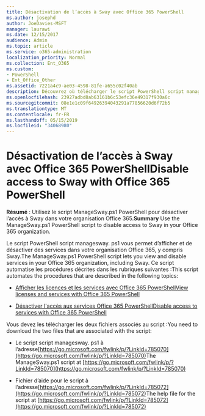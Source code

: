 ```yaml
---
title: Désactivation de l’accès à Sway avec Office 365 PowerShell
ms.author: josephd
author: JoeDavies-MSFT
manager: laurawi
ms.date: 12/15/2017
audience: Admin
ms.topic: article
ms.service: o365-administration
localization_priority: Normal
ms.collection: Ent_O365
ms.custom:
- PowerShell
- Ent_Office_Other
ms.assetid: 7221a4c9-ae03-4598-81fe-a655c02f40ab
description: Découvrez où télécharger le script PowerShell script managesway. ps1 qui vous permet de désactiver l’accès à Sway dans votre organisation Office 365.
ms.openlocfilehash: 23927adbd8ab63161b6c53efc36e49317f930a6c
ms.sourcegitcommit: 08e1e1c09f64926394043291a77856620d6f72b5
ms.translationtype: MT
ms.contentlocale: fr-FR
ms.lasthandoff: 05/15/2019
ms.locfileid: "34068980"
---
```

# <a name="disable-access-to-sway-with-office-365-powershell"></a><span data-ttu-id="88d3c-103">Désactivation de l’accès à Sway avec Office 365 PowerShell</span><span class="sxs-lookup"><span data-stu-id="88d3c-103">Disable access to Sway with Office 365 PowerShell</span></span>

<span data-ttu-id="88d3c-104">**Résumé** : Utilisez le script ManageSway.ps1 PowerShell pour désactiver l’accès à Sway dans votre organisation Office 365.</span><span class="sxs-lookup"><span data-stu-id="88d3c-104">**Summary** Use the ManageSway.ps1 PowerShell script to disable access to Sway in your Office 365 organization.</span></span>
  
<span data-ttu-id="88d3c-105">Le script PowerShell script managesway. ps1 vous permet d’afficher et de désactiver des services dans votre organisation Office 365, y compris Sway.</span><span class="sxs-lookup"><span data-stu-id="88d3c-105">The ManageSway.ps1 PowerShell script lets you view and disable services in your Office 365 organization, including Sway.</span></span> <span data-ttu-id="88d3c-106">Ce script automatise les procédures décrites dans les rubriques suivantes :</span><span class="sxs-lookup"><span data-stu-id="88d3c-106">This script automates the procedures that are described in the following topics:</span></span>
  
- [<span data-ttu-id="88d3c-107">Afficher les licences et les services avec Office 365 PowerShell</span><span class="sxs-lookup"><span data-stu-id="88d3c-107">View licenses and services with Office 365 PowerShell</span></span>](view-licenses-and-services-with-office-365-powershell.md)
    
- [<span data-ttu-id="88d3c-108">Désactiver l'accès aux services Office 365 PowerShell</span><span class="sxs-lookup"><span data-stu-id="88d3c-108">Disable access to services with Office 365 PowerShell</span></span>](disable-access-to-services-with-office-365-powershell.md)
    
<span data-ttu-id="88d3c-109">Vous devez les télécharger les deux fichiers associés au script :</span><span class="sxs-lookup"><span data-stu-id="88d3c-109">You need to download the two files that are associated with the script:</span></span>
  
- <span data-ttu-id="88d3c-110">Le script script managesway. ps1 à l’adresse[https://go.microsoft.com/fwlink/p/?LinkId=785070](https://go.microsoft.com/fwlink/p/?LinkId=785070)</span><span class="sxs-lookup"><span data-stu-id="88d3c-110">The ManageSway.ps1 script at [https://go.microsoft.com/fwlink/p/?LinkId=785070](https://go.microsoft.com/fwlink/p/?LinkId=785070)</span></span>
    
- <span data-ttu-id="88d3c-111">Fichier d’aide pour le script à l’adresse[https://go.microsoft.com/fwlink/p/?LinkId=785072](https://go.microsoft.com/fwlink/p/?LinkId=785072)</span><span class="sxs-lookup"><span data-stu-id="88d3c-111">The help file for the script at [https://go.microsoft.com/fwlink/p/?LinkId=785072](https://go.microsoft.com/fwlink/p/?LinkId=785072)</span></span>
    

